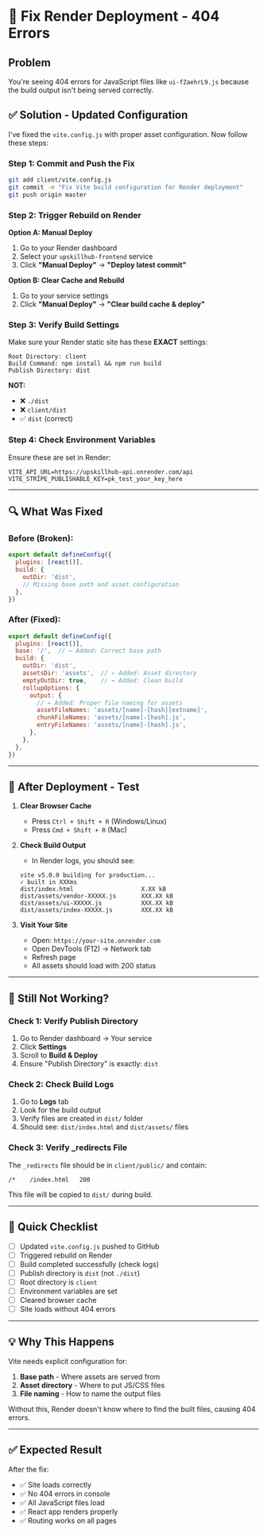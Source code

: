 # 🔧 Fix Render Deployment - 404 Errors

## Problem
You're seeing 404 errors for JavaScript files like `ui-fZaehrL9.js` because the build output isn't being served correctly.

## ✅ Solution - Updated Configuration

I've fixed the `vite.config.js` with proper asset configuration. Now follow these steps:

### Step 1: Commit and Push the Fix

```bash
git add client/vite.config.js
git commit -m "Fix Vite build configuration for Render deployment"
git push origin master
```

### Step 2: Trigger Rebuild on Render

**Option A: Manual Deploy**
1. Go to your Render dashboard
2. Select your `upskillhub-frontend` service
3. Click **"Manual Deploy"** → **"Deploy latest commit"**

**Option B: Clear Cache and Rebuild**
1. Go to your service settings
2. Click **"Manual Deploy"** → **"Clear build cache & deploy"**

### Step 3: Verify Build Settings

Make sure your Render static site has these **EXACT** settings:

```
Root Directory: client
Build Command: npm install && npm run build
Publish Directory: dist
```

**NOT:**
- ❌ `./dist`
- ❌ `client/dist`
- ✅ `dist` (correct)

### Step 4: Check Environment Variables

Ensure these are set in Render:

```
VITE_API_URL=https://upskillhub-api.onrender.com/api
VITE_STRIPE_PUBLISHABLE_KEY=pk_test_your_key_here
```

---

## 🔍 What Was Fixed

### Before (Broken):
```js
export default defineConfig({
  plugins: [react()],
  build: {
    outDir: 'dist',
    // Missing base path and asset configuration
  },
})
```

### After (Fixed):
```js
export default defineConfig({
  plugins: [react()],
  base: '/',  // ← Added: Correct base path
  build: {
    outDir: 'dist',
    assetsDir: 'assets',  // ← Added: Asset directory
    emptyOutDir: true,    // ← Added: Clean build
    rollupOptions: {
      output: {
        // ← Added: Proper file naming for assets
        assetFileNames: 'assets/[name]-[hash][extname]',
        chunkFileNames: 'assets/[name]-[hash].js',
        entryFileNames: 'assets/[name]-[hash].js',
      },
    },
  },
})
```

---

## 🧪 After Deployment - Test

1. **Clear Browser Cache**
   - Press `Ctrl + Shift + R` (Windows/Linux)
   - Press `Cmd + Shift + R` (Mac)

2. **Check Build Output**
   - In Render logs, you should see:
   ```
   vite v5.0.0 building for production...
   ✓ built in XXXms
   dist/index.html                   X.XX kB
   dist/assets/vendor-XXXXX.js       XXX.XX kB
   dist/assets/ui-XXXXX.js           XXX.XX kB
   dist/assets/index-XXXXX.js        XXX.XX kB
   ```

3. **Visit Your Site**
   - Open: `https://your-site.onrender.com`
   - Open DevTools (F12) → Network tab
   - Refresh page
   - All assets should load with 200 status

---

## 🚨 Still Not Working?

### Check 1: Verify Publish Directory
1. Go to Render dashboard → Your service
2. Click **Settings**
3. Scroll to **Build & Deploy**
4. Ensure "Publish Directory" is exactly: `dist`

### Check 2: Check Build Logs
1. Go to **Logs** tab
2. Look for the build output
3. Verify files are created in `dist/` folder
4. Should see: `dist/index.html` and `dist/assets/` files

### Check 3: Verify _redirects File
The `_redirects` file should be in `client/public/` and contain:
```
/*    /index.html   200
```

This file will be copied to `dist/` during build.

---

## 📝 Quick Checklist

- [ ] Updated `vite.config.js` pushed to GitHub
- [ ] Triggered rebuild on Render
- [ ] Build completed successfully (check logs)
- [ ] Publish directory is `dist` (not `./dist`)
- [ ] Root directory is `client`
- [ ] Environment variables are set
- [ ] Cleared browser cache
- [ ] Site loads without 404 errors

---

## 💡 Why This Happens

Vite needs explicit configuration for:
1. **Base path** - Where assets are served from
2. **Asset directory** - Where to put JS/CSS files
3. **File naming** - How to name the output files

Without this, Render doesn't know where to find the built files, causing 404 errors.

---

## ✅ Expected Result

After the fix:
- ✅ Site loads correctly
- ✅ No 404 errors in console
- ✅ All JavaScript files load
- ✅ React app renders properly
- ✅ Routing works on all pages
